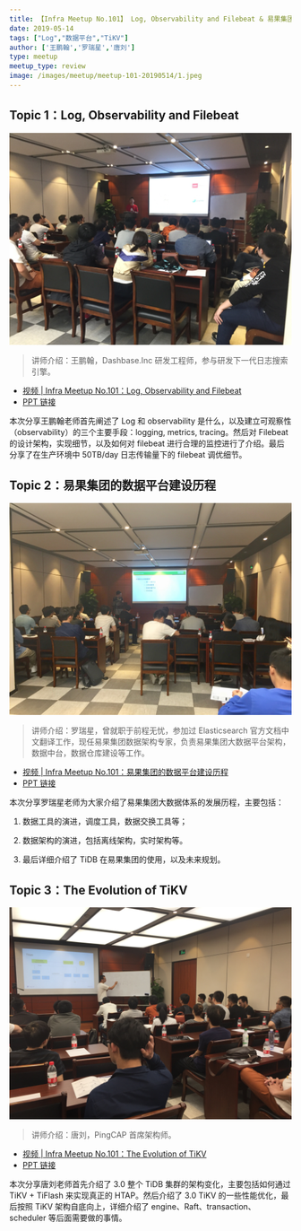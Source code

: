 ```yaml
---
title: 【Infra Meetup No.101】 Log, Observability and Filebeat & 易果集团的数据平台建设历程 & The Evolution of TiKV
date: 2019-05-14
tags: ["Log","数据平台","TiKV"]
author: ['王鹏翰','罗瑞星','唐刘']
type: meetup
meetup_type: review
image: /images/meetup/meetup-101-20190514/1.jpeg
---
```


## Topic 1：Log, Observability and Filebeat

![](media/meetup-101-20190514/1.jpeg)

>讲师介绍：王鹏翰，Dashbase.Inc 研发工程师，参与研发下一代日志搜索引擎。

+ [视频 | Infra Meetup No.101：Log, Observability and Filebeat](https://v.qq.com/x/page/x0870a9uwkl.html)
+ [PPT 链接](https://eyun.baidu.com/s/3ht0kKss)

本次分享王鹏翰老师首先阐述了 Log 和 observability 是什么，以及建立可观察性（observability）的三个主要手段：logging, metrics, tracing。然后对 Filebeat 的设计架构，实现细节，以及如何对 filebeat 进行合理的监控进行了介绍。最后分享了在生产环境中 50TB/day 日志传输量下的 filebeat 调优细节。

## Topic 2：易果集团的数据平台建设历程

![](media/meetup-101-20190514/2.jpg)

>讲师介绍：罗瑞星，曾就职于前程无忧，参加过 Elasticsearch 官方文档中文翻译工作，现任易果集团数据架构专家，负责易果集团大数据平台架构，数据中台，数据仓库建设等工作。

+ [视频 | Infra Meetup No.101：易果集团的数据平台建设历程](https://v.qq.com/x/page/o0870vuug3w.html)
+ [PPT 链接](https://eyun.baidu.com/s/3ht0kKss)

本次分享罗瑞星老师为大家介绍了易果集团大数据体系的发展历程，主要包括：

1. 数据工具的演进，调度工具，数据交换工具等；

2. 数据架构的演进，包括离线架构，实时架构等。

3. 最后详细介绍了 TiDB 在易果集团的使用，以及未来规划。

## Topic 3：The Evolution of TiKV

![](media/meetup-101-20190514/3.jpeg)

>讲师介绍：唐刘，PingCAP 首席架构师。

+ [视频 | Infra Meetup No.101：The Evolution of TiKV](https://v.qq.com/x/page/o0870vuug3w.html)
+ [PPT 链接](https://eyun.baidu.com/s/3ht0kKss)

本次分享唐刘老师首先介绍了 3.0 整个 TiDB 集群的架构变化，主要包括如何通过 TiKV + TiFlash 来实现真正的 HTAP。然后介绍了 3.0 TiKV 的一些性能优化，最后按照 TiKV 架构自底向上，详细介绍了 engine、Raft、transaction、scheduler 等后面需要做的事情。


